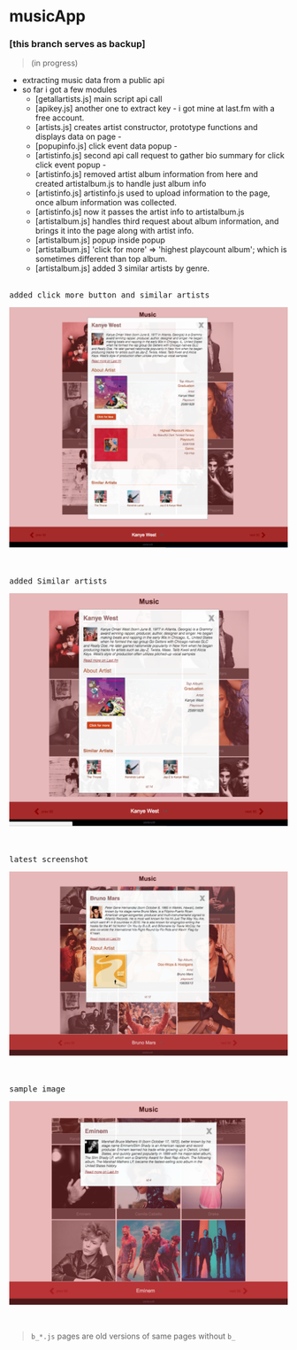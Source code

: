 # musicApp 
### [this branch serves as backup]

> (in progress)

- extracting music data from a public api
- so far i got a few modules 
    + [getallartists.js] main script api call
    + [apikey.js] another one to extract key -  i got mine at last.fm with a free account.
    + [artists.js] creates artist constructor, prototype functions and displays data on page -
    + [popupinfo.js] click event data popup -
    + [artistinfo.js] second api call request to gather bio summary for click click event popup -
    + [artistinfo.js] removed artist album information from here and created artistalbum.js to handle just album info
    + [artistinfo.js] artistinfo.js used to upload information to the page, once album information was collected.
    + [artistinfo.js] now it passes the artist info to artistalbum.js
    + [artistalbum.js] handles third request about album information, and brings it into the page along with artist info.
    + [artistalbum.js] popup inside popup
    + [artistalbum.js] 'click for more' => 'highest playcount album'; which is sometimes different than top album.      
    + [artistalbum.js] added 3 similar artists by genre.



<br/>
<kbd>added click more button and similar artists</kbd>
<br />

![](images/plusClickmore.png)

<br/>



<br/>
<kbd>added Similar artists</kbd>
<br />

![](images/plusSimilar.png)

<br/>








<br/>
<kbd>latest screenshot</kbd>
<br />

![](images/verylatest.png)

<br/>


<br/>
<kbd>sample image</kbd>
<br />

![](images/latest1.png)

<br/>



> `b_*.js` pages are old versions of same pages without `b_`
